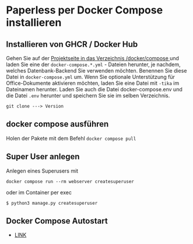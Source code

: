 # Paperless per Docker Compose installieren

## Installieren von GHCR / Docker Hub

Gehen Sie auf der [Projektseite in das Verzeichnis /docker/compose ](https://github.com/paperless-ngx/paperless-ngx/tree/main/docker/compose) und laden Sie eine der ```docker-compose.*.yml``` - Dateien herunter, je nachdem, welches Datenbank-Backend Sie verwenden möchten. 
Benennen Sie diese Datei in ```docker-compose.yml``` um. Wenn Sie optionale Unterstützung für Office-Dokumente aktivieren möchten, laden Sie eine Datei mit ```-tika``` im Dateinamen herunter. 
Laden Sie auch die Datei docker-compose.env und die Datei ```.env``` herunter und speichern Sie sie im selben Verzeichnis.

```
git clone ---> Version
```

## docker compose ausführen
Holen der Pakete mit dem Befehl ```docker compose pull```

## Super User anlegen
Anlegen eines Superusers mit
```
docker compose run --rm webserver createsuperuser
```
oder im Container per exec
```
$ python3 manage.py createsuperuser
```

## Docker Compose Autostart
+ [LINK](https://github.com/guggenbergerME/linux_codes/tree/main/Einrichten%20&%20Programme/docker/docker-compose/Autostart_einrichten)
